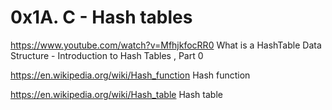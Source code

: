 # 0x1A. C - Hash tables

https://www.youtube.com/watch?v=MfhjkfocRR0 What is a HashTable Data Structure - Introduction to Hash Tables , Part 0

https://en.wikipedia.org/wiki/Hash_function Hash function

https://en.wikipedia.org/wiki/Hash_table Hash table
